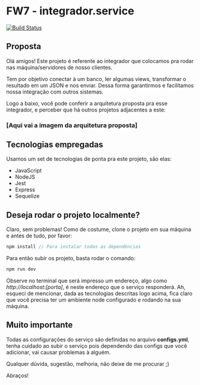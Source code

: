 # FW7 - integrador.service

[![Build Status](https://semaphoreci.com/api/v1/projects/98776d66-5d7b-418b-ab51-e9109daee5b0/2271518/badge.svg)](https://semaphoreci.com/fw7/fw7-integrador-service)

## Proposta

Olá amigos! Este projeto é referente ao integrador que colocamos pra rodar nas máquina/servidores de nosso clientes.

Tem por objetivo conectar à um banco, ler algumas views, transformar o resultado em um JSON e nos enviar. Dessa forma garantirmos e facilitamos nossa integração com outros sistemas.

Logo a baixo, você pode conferir a arquitetura proposta pra esse integrador, e perceber que há outros projetos adjacentes a este:

### [Aqui vai a imagem da arquitetura proposta]

## Tecnologias empregadas

Usamos um set de tecnologias de ponta pra este projeto, são elas:

- JavaScript
- NodeJS
- Jest
- Express
- Sequelize

## Deseja rodar o projeto localmente?

Claro, sem problemas! Como de costume, clone o projeto em sua máquina e antes de tudo, por favor:

```javascript
npm install // Para instalar todas as dependências
```

Para então subir os projeto, basta rodar o comando:

```javascript
npm run dev
```

Observe no terminal que será impresso um endereço, algo como *http://localhost:[porta]*, é neste endereço que o serviço responderá. Ah, esqueci de mencionar, dada as tecnologias descritas logo acima, fica claro que você precisa ter um ambiente node configurado e rodando na sua máquina.

## Muito importante

Todas as configurações do serviço são definidas no arquivo **configs.yml**, tenha cuidado ao subir o serviço pois dependendo das configs que você adicionar, vai causar problemas à alguém.

Qualquer dúvida, sugestão, melhoria, não deixe de me procurar ;)

Abraços!